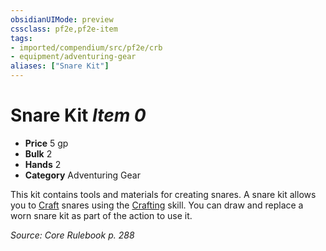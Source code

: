 ```yaml
---
obsidianUIMode: preview
cssclass: pf2e,pf2e-item
tags:
- imported/compendium/src/pf2e/crb
- equipment/adventuring-gear
aliases: ["Snare Kit"]
---
```

# Snare Kit *Item 0*  

- **Price** 5 gp
- **Bulk** 2
- **Hands** 2
- **Category** Adventuring Gear

This kit contains tools and materials for creating snares. A snare kit allows you to [Craft](craft.md) snares using the [Crafting](../../skills.md#Crafting) skill. You can draw and replace a worn snare kit as part of the action to use it.

*Source: Core Rulebook p. 288*